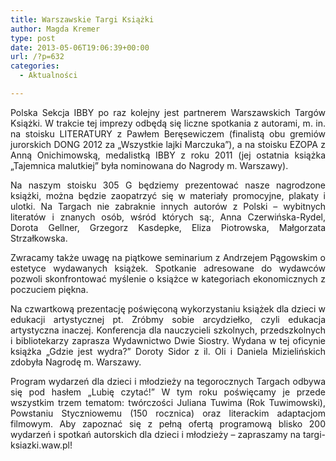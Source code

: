 ```yaml
---
title: Warszawskie Targi Książki
author: Magda Kremer
type: post
date: 2013-05-06T19:06:39+00:00
url: /?p=632
categories:
  - Aktualności

---
```

<p style="text-align: justify;">
  Polska Sekcja IBBY po raz kolejny jest partnerem Warszawskich Targów Książki. W trakcie tej imprezy odbędą się liczne spotkania z autorami, m. in. na stoisku LITERATURY z Pawłem Beręsewiczem (finalistą obu gremiów jurorskich DONG 2012 za „Wszystkie lajki Marczuka”), a na stoisku EZOPA z Anną Onichimowską, medalistką IBBY z roku 2011 (jej ostatnia książka „Tajemnica malutkiej” była nominowana do Nagrody m. Warszawy).<!--more-->
</p>

<p style="text-align: justify;">
  Na naszym stoisku 305 G będziemy prezentować nasze nagrodzone książki, można będzie zaopatrzyć się w materiały promocyjne, plakaty i ulotki. Na Targach nie zabraknie innych autorów z Polski &#8211; wybitnych literatów i znanych osób, wśród których są:, Anna Czerwińska-Rydel, Dorota Gellner, Grzegorz Kasdepke, Eliza Piotrowska, Małgorzata Strzałkowska.
</p>

<p style="text-align: justify;">
  Zwracamy także uwagę na piątkowe seminarium z Andrzejem Pągowskim o estetyce wydawanych książek. Spotkanie adresowane do wydawców pozwoli skonfrontować myślenie o książce w kategoriach ekonomicznych z poczuciem piękna.
</p>

<p style="text-align: justify;">
  Na czwartkową prezentację poświęconą wykorzystaniu książek dla dzieci w edukacji artystycznej pt. Zróbmy sobie arcydziełko, czyli edukacja artystyczna inaczej. Konferencja dla nauczycieli szkolnych, przedszkolnych i bibliotekarzy zaprasza Wydawnictwo Dwie Siostry. Wydana w tej oficynie książka „Gdzie jest wydra?” Doroty Sidor z il. Oli i Daniela Mizielińskich zdobyła Nagrodę m. Warszawy.
</p>

<p style="text-align: justify;">
  Program wydarzeń dla dzieci i młodzieży na tegorocznych Targach odbywa się pod hasłem „Lubię czytać!” W tym roku poświęcamy je przede wszystkim trzem tematom: twórczości Juliana Tuwima (Rok Tuwimowski), Powstaniu Styczniowemu (150 rocznica) oraz literackim adaptacjom filmowym. Aby zapoznać się z pełną ofertą programową blisko 200 wydarzeń i spotkań autorskich dla dzieci i młodzieży – zapraszamy na targi-ksiazki.waw.pl!
</p>

<p style="text-align: justify;">
  <p style="text-align: justify;">
    <p style="text-align: justify;">
